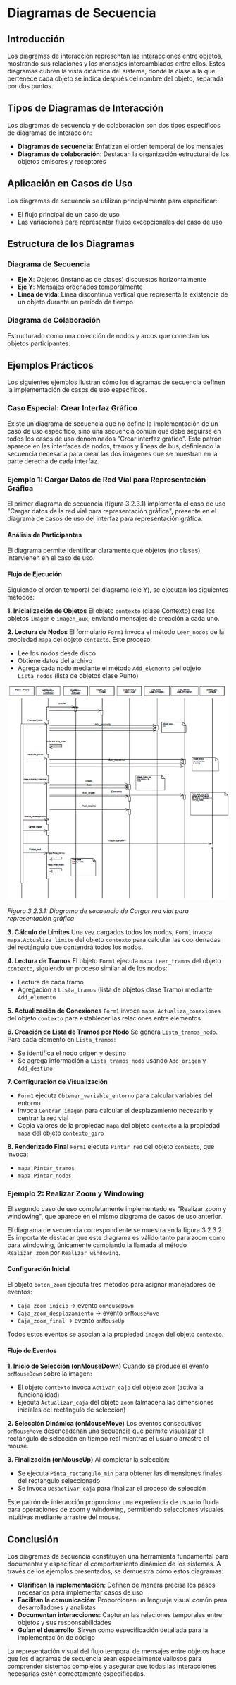 # Diagramas de Secuencia

## Introducción

Los diagramas de interacción representan las interacciones entre objetos, mostrando sus relaciones y los mensajes intercambiados entre ellos. Estos diagramas cubren la vista dinámica del sistema, donde la clase a la que pertenece cada objeto se indica después del nombre del objeto, separada por dos puntos.

## Tipos de Diagramas de Interacción

Los diagramas de secuencia y de colaboración son dos tipos específicos de diagramas de interacción:

- **Diagramas de secuencia**: Enfatizan el orden temporal de los mensajes
- **Diagramas de colaboración**: Destacan la organización estructural de los objetos emisores y receptores

## Aplicación en Casos de Uso

Los diagramas de secuencia se utilizan principalmente para especificar:
- El flujo principal de un caso de uso
- Las variaciones para representar flujos excepcionales del caso de uso

## Estructura de los Diagramas

### Diagrama de Secuencia
- **Eje X**: Objetos (instancias de clases) dispuestos horizontalmente
- **Eje Y**: Mensajes ordenados temporalmente
- **Línea de vida**: Línea discontinua vertical que representa la existencia de un objeto durante un período de tiempo

### Diagrama de Colaboración
Estructurado como una colección de nodos y arcos que conectan los objetos participantes.

## Ejemplos Prácticos

Los siguientes ejemplos ilustran cómo los diagramas de secuencia definen la implementación de casos de uso específicos.

### Caso Especial: Crear Interfaz Gráfico

Existe un diagrama de secuencia que no define la implementación de un caso de uso específico, sino una secuencia común que debe seguirse en todos los casos de uso denominados "Crear interfaz gráfico". Este patrón aparece en las interfaces de nodos, tramos y líneas de bus, definiendo la secuencia necesaria para crear las dos imágenes que se muestran en la parte derecha de cada interfaz. 

### Ejemplo 1: Cargar Datos de Red Vial para Representación Gráfica

El primer diagrama de secuencia (figura 3.2.3.1) implementa el caso de uso "Cargar datos de la red vial para representación gráfica", presente en el diagrama de casos de uso del interfaz para representación gráfica.

#### Análisis de Participantes
El diagrama permite identificar claramente qué objetos (no clases) intervienen en el caso de uso.

#### Flujo de Ejecución
Siguiendo el orden temporal del diagrama (eje Y), se ejecutan los siguientes métodos:

**1. Inicialización de Objetos**
El objeto `contexto` (clase Contexto) crea los objetos `imagen` e `imagen_aux`, enviando mensajes de creación a cada uno.

**2. Lectura de Nodos**
El formulario `Form1` invoca el método `Leer_nodos` de la propiedad `mapa` del objeto `contexto`. Este proceso:
- Lee los nodos desde disco
- Obtiene datos del archivo
- Agrega cada nodo mediante el método `Add_elemento` del objeto `Lista_nodos` (lista de objetos clase Punto)

![Figura 3.2.3.1](../../assets/images/diagrama_de_secuencia.png)

*Figura 3.2.3.1: Diagrama de secuencia de Cargar red vial para representación gráfica*

**3. Cálculo de Límites**
Una vez cargados todos los nodos, `Form1` invoca `mapa.Actualiza_limite` del objeto `contexto` para calcular las coordenadas del rectángulo que contendrá todos los nodos.

**4. Lectura de Tramos**
El objeto `Form1` ejecuta `mapa.Leer_tramos` del objeto `contexto`, siguiendo un proceso similar al de los nodos:
- Lectura de cada tramo
- Agregación a `Lista_tramos` (lista de objetos clase Tramo) mediante `Add_elemento`

**5. Actualización de Conexiones**
`Form1` invoca `mapa.Actualiza_conexiones` del objeto `contexto` para establecer las relaciones entre elementos.

**6. Creación de Lista de Tramos por Nodo**
Se genera `Lista_tramos_nodo`. Para cada elemento en `Lista_tramos`:
- Se identifica el nodo origen y destino
- Se agrega información a `Lista_tramos_nodo` usando `Add_origen` y `Add_destino`

**7. Configuración de Visualización**
- `Form1` ejecuta `Obtener_variable_entorno` para calcular variables del entorno
- Invoca `Centrar_imagen` para calcular el desplazamiento necesario y centrar la red vial
- Copia valores de la propiedad `mapa` del objeto `contexto` a la propiedad `mapa` del objeto `contexto_giro`

**8. Renderizado Final**
`Form1` ejecuta `Pintar_red` del objeto `contexto`, que invoca:
- `mapa.Pintar_tramos`
- `mapa.Pintar_nodos`

### Ejemplo 2: Realizar Zoom y Windowing

El segundo caso de uso completamente implementado es "Realizar zoom y windowing", que aparece en el mismo diagrama de casos de uso anterior.

El diagrama de secuencia correspondiente se muestra en la figura 3.2.3.2. Es importante destacar que este diagrama es válido tanto para zoom como para windowing, únicamente cambiando la llamada al método `Realizar_zoom` por `Realizar_windowing`.

#### Configuración Inicial
El objeto `boton_zoom` ejecuta tres métodos para asignar manejadores de eventos:
- `Caja_zoom_inicio` → evento `onMouseDown`
- `Caja_zoom_desplazamiento` → evento `onMouseMove`  
- `Caja_zoom_final` → evento `onMouseUp`

Todos estos eventos se asocian a la propiedad `imagen` del objeto `contexto`.

#### Flujo de Eventos

**1. Inicio de Selección (onMouseDown)**
Cuando se produce el evento `onMouseDown` sobre la imagen:
- El objeto `contexto` invoca `Activar_caja` del objeto `zoom` (activa la funcionalidad)
- Ejecuta `Actualizar_caja` del objeto `zoom` (almacena las dimensiones iniciales del rectángulo de selección)

**2. Selección Dinámica (onMouseMove)**
Los eventos consecutivos `onMouseMove` desencadenan una secuencia que permite visualizar el rectángulo de selección en tiempo real mientras el usuario arrastra el mouse.

**3. Finalización (onMouseUp)**
Al completar la selección:
- Se ejecuta `Pinta_rectangulo_min` para obtener las dimensiones finales del rectángulo seleccionado
- Se invoca `Desactivar_caja` para finalizar el proceso de selección

Este patrón de interacción proporciona una experiencia de usuario fluida para operaciones de zoom y windowing, permitiendo selecciones visuales intuitivas mediante arrastre del mouse.

## Conclusión

Los diagramas de secuencia constituyen una herramienta fundamental para documentar y especificar el comportamiento dinámico de los sistemas. A través de los ejemplos presentados, se demuestra cómo estos diagramas:

- **Clarifican la implementación**: Definen de manera precisa los pasos necesarios para implementar casos de uso
- **Facilitan la comunicación**: Proporcionan un lenguaje visual común para desarrolladores y analistas
- **Documentan interacciones**: Capturan las relaciones temporales entre objetos y sus responsabilidades
- **Guían el desarrollo**: Sirven como especificación detallada para la implementación de código

La representación visual del flujo temporal de mensajes entre objetos hace que los diagramas de secuencia sean especialmente valiosos para comprender sistemas complejos y asegurar que todas las interacciones necesarias estén correctamente especificadas.